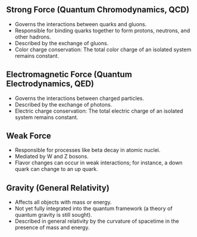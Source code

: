 ## Strong Force (Quantum Chromodynamics, QCD)

- Governs the interactions between quarks and gluons.
- Responsible for binding quarks together to form protons, neutrons, and other hadrons.
- Described by the exchange of gluons.
- Color charge conservation: The total color charge of an isolated system remains constant.

## Electromagnetic Force (Quantum Electrodynamics, QED)

- Governs the interactions between charged particles.
- Described by the exchange of photons.
- Electric charge conservation: The total electric charge of an isolated system remains constant.

## Weak Force

- Responsible for processes like beta decay in atomic nuclei.
- Mediated by W and Z bosons.
- Flavor changes can occur in weak interactions; for instance, a down quark can change to an up quark.

## Gravity (General Relativity)

- Affects all objects with mass or energy.
- Not yet fully integrated into the quantum framework (a theory of quantum gravity is still sought).
- Described in general relativity by the curvature of spacetime in the presence of mass and energy.
